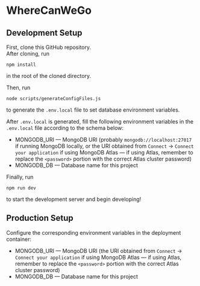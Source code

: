 # WhereCanWeGo

## Development Setup

First, clone this GitHub repository.
<br>
After cloning, run
```
npm install
```
in the root of the cloned directory.

Then, run 
```
node scripts/generateConfigFiles.js
```
to generate the `.env.local` file to set database environment variables.

After `.env.local` is generated, fill the following environment variables in the `.env.local` file according to the schema below:
- MONGODB_URI &mdash; MongoDB URI (probably `mongodb://localhost:27017` if running MongoDB locally, or the URI obtained from `Connect` → `Connect your application` if using MongoDB Atlas &mdash; if using Atlas, remember to replace the `<password>` portion with the correct Atlas cluster password)
- MONGODB_DB &mdash; Database name for this project

Finally, run

```
npm run dev
```

to start the development server and begin developing!

## Production Setup
Configure the corresponding environment variables in the deployment container:
- MONGODB_URI &mdash; MongoDB URI (the URI obtained from `Connect` → `Connect your application` if using MongoDB Atlas &mdash; if using Atlas, remember to replace the `<password>` portion with the correct Atlas cluster password)
- MONGODB_DB &mdash; Database name for this project